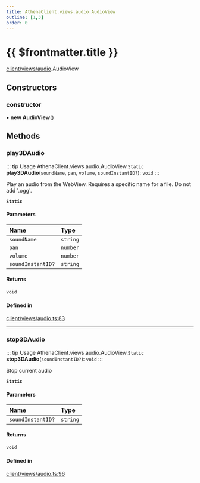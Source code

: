 ```yaml
---
title: AthenaClient.views.audio.AudioView
outline: [1,3]
order: 0
---
```


# {{ $frontmatter.title }}


[client/views/audio](../modules/client_views_audio.md).AudioView

## Constructors

### constructor

• **new AudioView**()

## Methods

### play3DAudio

::: tip Usage
AthenaClient.views.audio.AudioView.`Static` **play3DAudio**(`soundName`, `pan`, `volume`, `soundInstantID?`): `void`
:::

Play an audio from the WebView.
Requires a specific name for a file.
Do not add '.ogg'.

**`Static`**

#### Parameters

| Name | Type |
| :------ | :------ |
| `soundName` | `string` |
| `pan` | `number` |
| `volume` | `number` |
| `soundInstantID?` | `string` |

#### Returns

`void`

#### Defined in

[client/views/audio.ts:83](https://github.com/Stuyk/altv-athena/blob/84a2fd9/src/core/client/views/audio.ts#L83)

___

### stop3DAudio

::: tip Usage
AthenaClient.views.audio.AudioView.`Static` **stop3DAudio**(`soundInstantID?`): `void`
:::

Stop current audio

**`Static`**

#### Parameters

| Name | Type |
| :------ | :------ |
| `soundInstantID?` | `string` |

#### Returns

`void`

#### Defined in

[client/views/audio.ts:96](https://github.com/Stuyk/altv-athena/blob/84a2fd9/src/core/client/views/audio.ts#L96)
